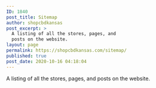 ```yaml
---
ID: 1840
post_title: Sitemap
author: shopcbdkansas
post_excerpt: >
  A listing of all the stores, pages, and
  posts on the website.
layout: page
permalink: https://shopcbdkansas.com/sitemap/
published: true
post_date: 2020-10-16 04:18:04
---
```

<!-- wp:paragraph -->
<p>A listing of all the stores, pages, and posts on the website. </p>
<!-- /wp:paragraph -->

<!-- wp:wpgoplugins/simple-sitemap-block {"show_excerpt":true} /-->

<!-- wp:wpgoplugins/simple-sitemap-block {"orderby":"name","block_post_types":"[{\u0022value\u0022:\u0022post\u0022,\u0022label\u0022:\u0022Post\u0022}]"} /-->